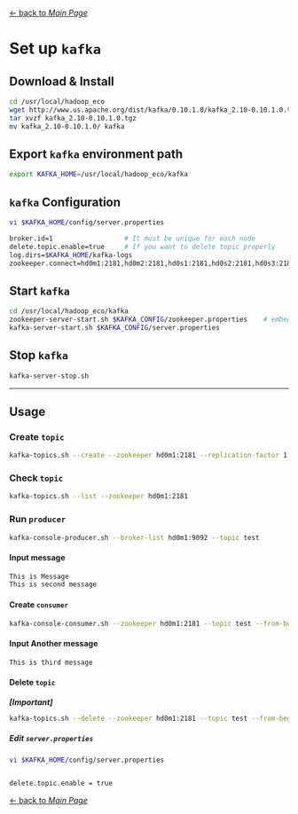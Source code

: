 [← back to *Main Page*](https://github.com/dawkiny/Hadoop/blob/master/README.md)


# Set up ```kafka```

## Download & Install

```sh
cd /usr/local/hadoop_eco
wget http://www.us.apache.org/dist/kafka/0.10.1.0/kafka_2.10-0.10.1.0.tgz
tar xvzf kafka_2.10-0.10.1.0.tgz
mv kafka_2.10-0.10.1.0/ kafka
```

## Export ```kafka``` environment path
```sh
export KAFKA_HOME=/usr/local/hadoop_eco/kafka
```

## ```kafka``` Configuration

```sh
vi $KAFKA_HOME/config/server.properties
```

```sh
broker.id=1                  # It must be unique for each node
delete.topic.enable=true     # If you want to delete topic properly
log.dirs=$KAFKA_HOME/kafka-logs
zookeeper.connect=hd0m1:2181,hd0m2:2181,hd0s1:2181,hd0s2:2181,hd0s3:2181,hd0s4:2181

```


## Start ```kafka```
```sh
cd /usr/local/hadoop_eco/kafka
zookeeper-server-start.sh $KAFKA_CONFIG/zookeeper.properties    # embedded zookeeper: zookeeper is needed for running kafka
kafka-server-start.sh $KAFKA_CONFIG/server.properties
```

## Stop ```kafka```
```sh
kafka-server-stop.sh
```

---
## Usage

### Create ```topic```


```sh
kafka-topics.sh --create --zookeeper hd0m1:2181 --replication-factor 1 --partitions 1 --topic test
```

### Check ```topic```
```sh
kafka-topics.sh --list --zookeeper hd0m1:2181
```

### Run ```producer```

```sh
kafka-console-producer.sh --broker-list hd0m1:9092 --topic test
```

#### Input message

```sh
This is Message
This is second message
```

#### Create ```consumer```

```sh
kafka-console-consumer.sh --zookeeper hd0m1:2181 --topic test --from-beginning
```

#### Input Another message

```sh
This is third message
```

#### Delete ```topic```

**_[Important]_**
```sh
kafka-topics.sh --delete --zookeeper hd0m1:2181 --topic test --from-beginning
```


##### Edit ```server.properties```

```sh
vi $KAFKA_HOME/config/server.properties


delete.topic.enable = true
```


[← back to *Main Page*](https://github.com/dawkiny/Hadoop/blob/master/README.md)
